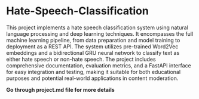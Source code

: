 # Hate-Speech-Classification

This project implements a hate speech classification system using natural language processing and deep learning techniques. It encompasses the full machine learning pipeline, from data preparation and model training to deployment as a REST API. The system utilizes pre-trained Word2Vec embeddings and a bidirectional GRU neural network to classify text as either hate speech or non-hate speech. The project includes comprehensive documentation, evaluation metrics, and a FastAPI interface for easy integration and testing, making it suitable for both educational purposes and potential real-world applications in content moderation.

__Go through project.md file for more details__
